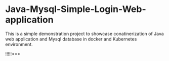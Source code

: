 # Java-Mysql-Simple-Login-Web-application

This is a simple demonstration project to showcase conatinerization of Java web application and Mysql database in docker and Kubernetes environment.

!!!!!***


